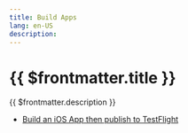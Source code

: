 ```yaml
---
title: Build Apps
lang: en-US
description:
---
```


# {{ $frontmatter.title }}

{{ $frontmatter.description }}

- [Build an iOS App then publish to TestFlight](./article-3-build-ios-app-with-xcode-cloud)